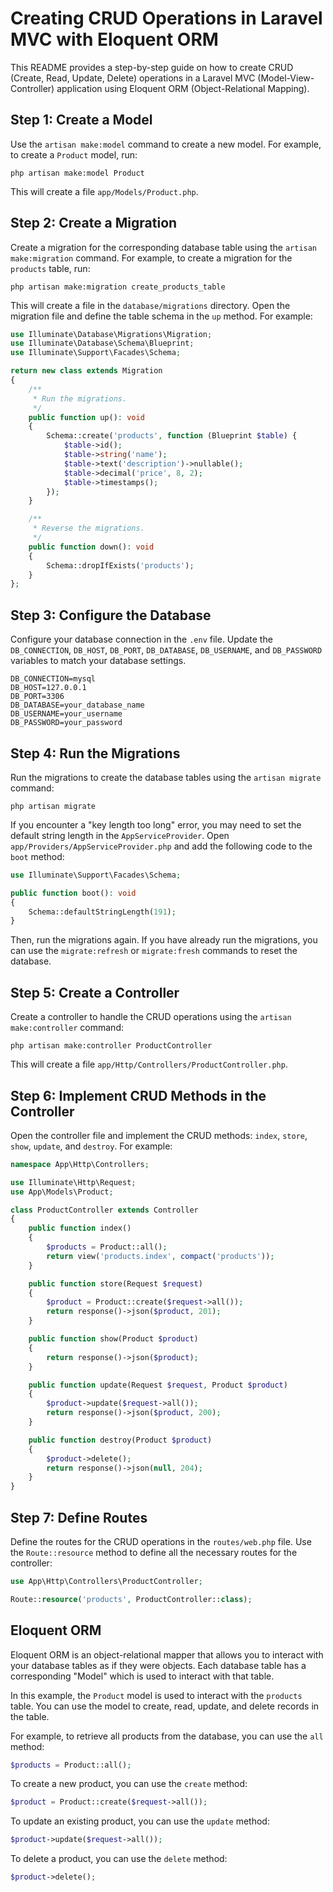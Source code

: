 # Creating CRUD Operations in Laravel MVC with Eloquent ORM

This README provides a step-by-step guide on how to create CRUD (Create, Read, Update, Delete) operations in a Laravel MVC (Model-View-Controller) application using Eloquent ORM (Object-Relational Mapping).

## Step 1: Create a Model

Use the `artisan make:model` command to create a new model. For example, to create a `Product` model, run:

```
php artisan make:model Product
```

This will create a file `app/Models/Product.php`.

## Step 2: Create a Migration

Create a migration for the corresponding database table using the `artisan make:migration` command. For example, to create a migration for the `products` table, run:

```
php artisan make:migration create_products_table
```

This will create a file in the `database/migrations` directory. Open the migration file and define the table schema in the `up` method. For example:

```php
use Illuminate\Database\Migrations\Migration;
use Illuminate\Database\Schema\Blueprint;
use Illuminate\Support\Facades\Schema;

return new class extends Migration
{
    /**
     * Run the migrations.
     */
    public function up(): void
    {
        Schema::create('products', function (Blueprint $table) {
            $table->id();
            $table->string('name');
            $table->text('description')->nullable();
            $table->decimal('price', 8, 2);
            $table->timestamps();
        });
    }

    /**
     * Reverse the migrations.
     */
    public function down(): void
    {
        Schema::dropIfExists('products');
    }
};
```

## Step 3: Configure the Database

Configure your database connection in the `.env` file. Update the `DB_CONNECTION`, `DB_HOST`, `DB_PORT`, `DB_DATABASE`, `DB_USERNAME`, and `DB_PASSWORD` variables to match your database settings.

```
DB_CONNECTION=mysql
DB_HOST=127.0.0.1
DB_PORT=3306
DB_DATABASE=your_database_name
DB_USERNAME=your_username
DB_PASSWORD=your_password
```

## Step 4: Run the Migrations

Run the migrations to create the database tables using the `artisan migrate` command:

```
php artisan migrate
```

If you encounter a "key length too long" error, you may need to set the default string length in the `AppServiceProvider`. Open `app/Providers/AppServiceProvider.php` and add the following code to the `boot` method:

```php
use Illuminate\Support\Facades\Schema;

public function boot(): void
{
    Schema::defaultStringLength(191);
}
```

Then, run the migrations again. If you have already run the migrations, you can use the `migrate:refresh` or `migrate:fresh` commands to reset the database.

## Step 5: Create a Controller

Create a controller to handle the CRUD operations using the `artisan make:controller` command:

```
php artisan make:controller ProductController
```

This will create a file `app/Http/Controllers/ProductController.php`.

## Step 6: Implement CRUD Methods in the Controller

Open the controller file and implement the CRUD methods: `index`, `store`, `show`, `update`, and `destroy`. For example:

```php
namespace App\Http\Controllers;

use Illuminate\Http\Request;
use App\Models\Product;

class ProductController extends Controller
{
    public function index()
    {
        $products = Product::all();
        return view('products.index', compact('products'));
    }

    public function store(Request $request)
    {
        $product = Product::create($request->all());
        return response()->json($product, 201);
    }

    public function show(Product $product)
    {
        return response()->json($product);
    }

    public function update(Request $request, Product $product)
    {
        $product->update($request->all());
        return response()->json($product, 200);
    }

    public function destroy(Product $product)
    {
        $product->delete();
        return response()->json(null, 204);
    }
}
```

## Step 7: Define Routes

Define the routes for the CRUD operations in the `routes/web.php` file. Use the `Route::resource` method to define all the necessary routes for the controller:

```php
use App\Http\Controllers\ProductController;

Route::resource('products', ProductController::class);
```

## Eloquent ORM

Eloquent ORM is an object-relational mapper that allows you to interact with your database tables as if they were objects. Each database table has a corresponding "Model" which is used to interact with that table.

In this example, the `Product` model is used to interact with the `products` table. You can use the model to create, read, update, and delete records in the table.

For example, to retrieve all products from the database, you can use the `all` method:

```php
$products = Product::all();
```

To create a new product, you can use the `create` method:

```php
$product = Product::create($request->all());
```

To update an existing product, you can use the `update` method:

```php
$product->update($request->all());
```

To delete a product, you can use the `delete` method:

```php
$product->delete();
